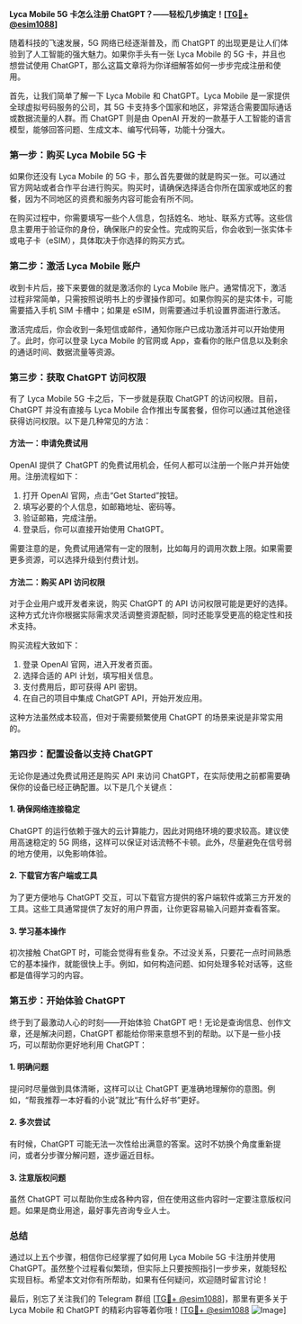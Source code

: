 **Lyca Mobile 5G 卡怎么注册 ChatGPT？——轻松几步搞定！[[TG💪+ @esim1088](https://t.me/s/esim1088)]**

随着科技的飞速发展，5G 网络已经逐渐普及，而 ChatGPT 的出现更是让人们体验到了人工智能的强大魅力。如果你手头有一张 Lyca Mobile 的 5G 卡，并且也想尝试使用 ChatGPT，那么这篇文章将为你详细解答如何一步步完成注册和使用。

首先，让我们简单了解一下 Lyca Mobile 和 ChatGPT。Lyca Mobile 是一家提供全球虚拟号码服务的公司，其 5G 卡支持多个国家和地区，非常适合需要国际通话或数据流量的人群。而 ChatGPT 则是由 OpenAI 开发的一款基于人工智能的语言模型，能够回答问题、生成文本、编写代码等，功能十分强大。

### **第一步：购买 Lyca Mobile 5G 卡**

如果你还没有 Lyca Mobile 的 5G 卡，那么首先要做的就是购买一张。可以通过官方网站或者合作平台进行购买。购买时，请确保选择适合你所在国家或地区的套餐，因为不同地区的资费和服务内容可能会有所不同。

在购买过程中，你需要填写一些个人信息，包括姓名、地址、联系方式等。这些信息主要用于验证你的身份，确保账户的安全性。完成购买后，你会收到一张实体卡或电子卡（eSIM），具体取决于你选择的购买方式。

### **第二步：激活 Lyca Mobile 账户**

收到卡片后，接下来要做的就是激活你的 Lyca Mobile 账户。通常情况下，激活过程非常简单，只需按照说明书上的步骤操作即可。如果你购买的是实体卡，可能需要插入手机 SIM 卡槽中；如果是 eSIM，则需要通过手机设置界面进行激活。

激活完成后，你会收到一条短信或邮件，通知你账户已成功激活并可以开始使用了。此时，你可以登录 Lyca Mobile 的官网或 App，查看你的账户信息以及剩余的通话时间、数据流量等资源。

### **第三步：获取 ChatGPT 访问权限**

有了 Lyca Mobile 5G 卡之后，下一步就是获取 ChatGPT 的访问权限。目前，ChatGPT 并没有直接与 Lyca Mobile 合作推出专属套餐，但你可以通过其他途径获得访问权限。以下是几种常见的方法：

#### **方法一：申请免费试用**
OpenAI 提供了 ChatGPT 的免费试用机会，任何人都可以注册一个账户并开始使用。注册流程如下：
1. 打开 OpenAI 官网，点击“Get Started”按钮。
2. 填写必要的个人信息，如邮箱地址、密码等。
3. 验证邮箱，完成注册。
4. 登录后，你可以直接开始使用 ChatGPT。

需要注意的是，免费试用通常有一定的限制，比如每月的调用次数上限。如果需要更多资源，可以选择升级到付费计划。

#### **方法二：购买 API 访问权限**
对于企业用户或开发者来说，购买 ChatGPT 的 API 访问权限可能是更好的选择。这种方式允许你根据实际需求灵活调整资源配额，同时还能享受更高的稳定性和技术支持。

购买流程大致如下：
1. 登录 OpenAI 官网，进入开发者页面。
2. 选择合适的 API 计划，填写相关信息。
3. 支付费用后，即可获得 API 密钥。
4. 在自己的项目中集成 ChatGPT API，开始开发应用。

这种方法虽然成本较高，但对于需要频繁使用 ChatGPT 的场景来说是非常实用的。

### **第四步：配置设备以支持 ChatGPT**

无论你是通过免费试用还是购买 API 来访问 ChatGPT，在实际使用之前都需要确保你的设备已经正确配置。以下是几个关键点：

#### **1. 确保网络连接稳定**
ChatGPT 的运行依赖于强大的云计算能力，因此对网络环境的要求较高。建议使用高速稳定的 5G 网络，这样可以保证对话流畅不卡顿。此外，尽量避免在信号弱的地方使用，以免影响体验。

#### **2. 下载官方客户端或工具**
为了更方便地与 ChatGPT 交互，可以下载官方提供的客户端软件或第三方开发的工具。这些工具通常提供了友好的用户界面，让你更容易输入问题并查看答案。

#### **3. 学习基本操作**
初次接触 ChatGPT 时，可能会觉得有些复杂。不过没关系，只要花一点时间熟悉它的基本操作，就能很快上手。例如，如何构造问题、如何处理多轮对话等，这些都是值得学习的内容。

### **第五步：开始体验 ChatGPT**

终于到了最激动人心的时刻——开始体验 ChatGPT 吧！无论是查询信息、创作文章，还是解决问题，ChatGPT 都能给你带来意想不到的帮助。以下是一些小技巧，可以帮助你更好地利用 ChatGPT：

#### **1. 明确问题**
提问时尽量做到具体清晰，这样可以让 ChatGPT 更准确地理解你的意图。例如，“帮我推荐一本好看的小说”就比“有什么好书”更好。

#### **2. 多次尝试**
有时候，ChatGPT 可能无法一次性给出满意的答案。这时不妨换个角度重新提问，或者分步骤分解问题，逐步逼近目标。

#### **3. 注意版权问题**
虽然 ChatGPT 可以帮助你生成各种内容，但在使用这些内容时一定要注意版权问题。如果是商业用途，最好事先咨询专业人士。

### **总结**

通过以上五个步骤，相信你已经掌握了如何用 Lyca Mobile 5G 卡注册并使用 ChatGPT。虽然整个过程看似繁琐，但实际上只要按照指引一步步来，就能轻松实现目标。希望本文对你有所帮助，如果有任何疑问，欢迎随时留言讨论！

最后，别忘了关注我们的 Telegram 群组 [[TG💪+ @esim1088](https://t.me/s/esim1088)]，那里有更多关于 Lyca Mobile 和 ChatGPT 的精彩内容等着你哦！[[TG💪+ @esim1088](https://t.me/s/esim1088) ![Image](https://i.postimg.cc/4NQfJmqS/Snipaste-2025-05-13-00-14-12.png)]
